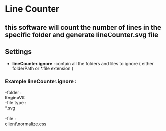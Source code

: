 # Line Counter 
## this software will count the number of lines in the specific folder and generate lineCounter.svg file  <br />
 
## Settings
- **lineCounter.ignore** : contain all the folders and files to ignore ( either folderPath or *.file extension ) 

### Example lineCounter.ignore :
-folder : <br />
 EngineVS <br />
-file type :<br />
 *.svg<br />            					 
-file : <br />
 client\normalize.css    					
